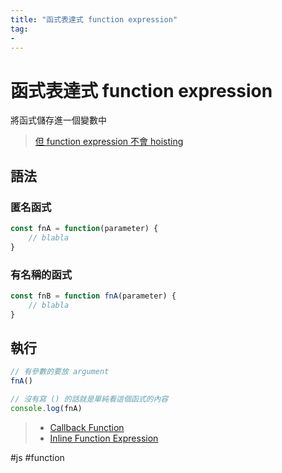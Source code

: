```yaml
---
title: "函式表達式 function expression"
tag: 
- 
---
```

# 函式表達式 function expression 
將函式儲存進一個變數中

>[但 function expression 不會 hoisting](但%20function%20expression%20不會%20hoisting.md)

## 語法
### 匿名函式
```js
const fnA = function(parameter) {
	// blabla
}
```
### 有名稱的函式 
```js
const fnB = function fnA(parameter) {
	// blabla
}
```
## 執行
```js
// 有參數的要放 argument
fnA()

// 沒有寫 () 的話就是單純看這個函式的內容
console.log(fnA)
```

>- [Callback Function](Callback%20Function.md)
>- [Inline Function Expression](Inline%20Function%20Expression.md)

#js #function